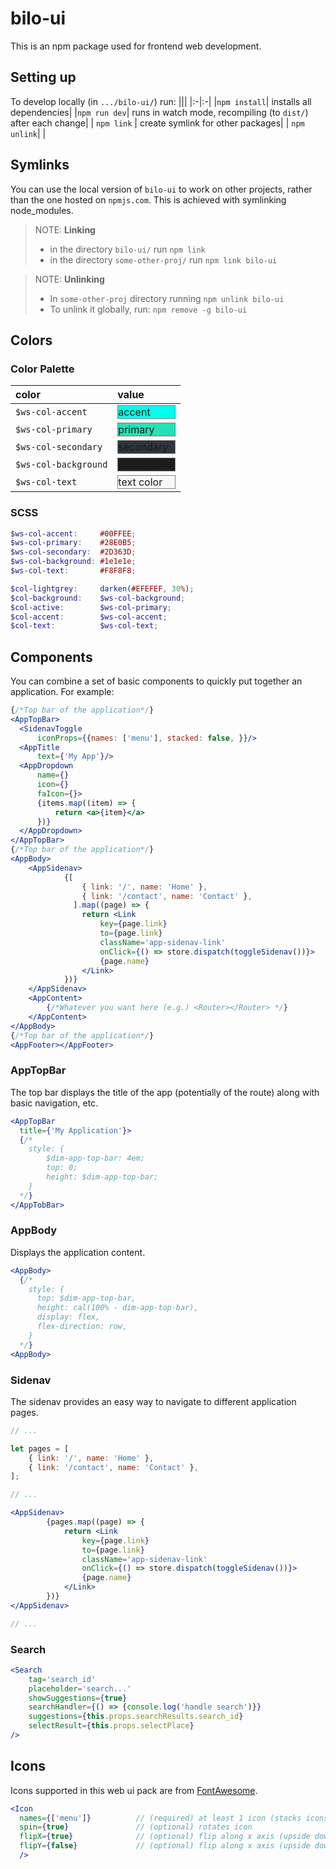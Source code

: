 # bilo-ui

This is an npm package used for frontend web development.

## Setting up

To develop locally (in `.../bilo-ui/`) run:
|||
|:-|:-|
|`npm install`| installs all dependencies|
|`npm run dev`| runs in watch mode, recompiling (to `dist/`) after each change|
| `npm link` | create symlink for other packages|
| `npm unlink`| |

## Symlinks
You can use the local version of `bilo-ui` to work on other projects, rather than the one hosted on `npmjs.com`. This is achieved with symlinking node_modules.

>NOTE: **Linking**
>- in the directory `bilo-ui/` run `npm link`
>- in the directory `some-other-proj/` run `npm link bilo-ui`

>NOTE: **Unlinking**
>- In `some-other-proj` directory running `npm unlink bilo-ui`
>- To unlink it globally, run: `npm remove -g bilo-ui`

## Colors

### Color Palette

|color|value|
|:----|:----|
| `$ws-col-accent`    | <div style="background-color: #00FFEE; border: 1px solid grey">accent</div> |
| `$ws-col-primary`   | <div style="background-color: #28E0B5; border: 1px solid grey">primary</div> |
| `$ws-col-secondary` | <div style="background-color: #2D363D; border: 1px solid grey">secondary</div> |
| `$ws-col-background`| <div style="background-color: #1e1e1e; border: 1px solid grey">background</div> |
| `$ws-col-text`      | <div style="background-color: #F8F8F8; border: 1px solid grey">text color</div> |

### SCSS

```scss
$ws-col-accent:     #00FFEE;
$ws-col-primary:    #28E0B5;
$ws-col-secondary:  #2D363D;
$ws-col-background: #1e1e1e;
$ws-col-text:       #F8F8F8;

$col-lightgrey:     darken(#EFEFEF, 30%);
$col-background:    $ws-col-background;
$col-active:        $ws-col-primary;
$col-accent:        $ws-col-accent;
$col-text:          $ws-col-text; 
```

## Components

You can combine a set of basic components to quickly put together an application. For example:

```jsx
{/*Top bar of the application*/}
<AppTopBar>
  <SidenavToggle 
      iconProps={{names: ['menu'], stacked: false, }}/>
  <AppTitle 
      text={'My App'}/>
  <AppDropdown 
      name={} 
      icon={} 
      faIcon={}>
      {items.map((item) => {
          return <a>{item}</a>
      })}
  </AppDropdown>
</AppTopBar>
{/*Top bar of the application*/}
<AppBody>
    <AppSidenav>
            {[
                { link: '/', name: 'Home' },
                { link: '/contact', name: 'Contact' },
              ].map((page) => {
                return <Link
                    key={page.link}
                    to={page.link}
                    className='app-sidenav-link'
                    onClick={() => store.dispatch(toggleSidenav())}>
                    {page.name}
                </Link>
            })}
    </AppSidenav>
    <AppContent>
        {/*Whatever you want here (e.g.) <Router></Router> */}
    </AppContent>
</AppBody>
{/*Top bar of the application*/}
<AppFooter></AppFooter>
```

### AppTopBar

The top bar displays the title of the app (potentially of the route) along with basic navigation, etc.

```jsx
<AppTopBar
  title={'My Application'}>
  {/* 
    style: {
        $dim-app-top-bar: 4em;
        top: 0;
        height: $dim-app-top-bar;
    }
  */}
</AppTobBar>
```

### AppBody

Displays the application content.

```jsx
<AppBody>
  {/* 
    style: {
      top: $dim-app-top-bar,
      height: cal(100% - dim-app-top-bar),
      display: flex,
      flex-direction: row,
    }
  */}
<AppBody>
```

### Sidenav

The sidenav provides an easy way to navigate to different application pages.

```jsx
// ...

let pages = [
    { link: '/', name: 'Home' },
    { link: '/contact', name: 'Contact' },
];

// ...

<AppSidenav>
        {pages.map((page) => {
            return <Link
                key={page.link}
                to={page.link}
                className='app-sidenav-link'
                onClick={() => store.dispatch(toggleSidenav())}>
                {page.name}
            </Link>
        })}
</AppSidenav>

// ...
```

### Search

```jsx
<Search
    tag='search_id'                                 
    placeholder='search...'
    showSuggestions={true}
    searchHandler={() => {console.log('handle search')}}
    suggestions={this.props.searchResults.search_id}
    selectResult={this.props.selectPlace}
/>
```

## Icons

Icons supported in this web ui pack are from [FontAwesome](http://fontawesome.io).

```jsx
<Icon 
  names={['menu']}          // (required) at least 1 icon (stacks icons if more)
  spin={true}               // (optional) rotates icon
  flipX={true}              // (optional) flip along x axis (upside down)
  flipY={false}             // (optional) flip along x axis (upside down)
  />
```